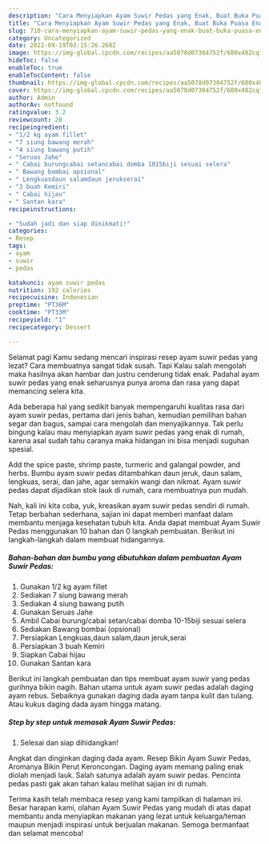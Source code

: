 ```yaml
---
description: "Cara Menyiapkan Ayam Suwir Pedas yang Enak, Buat Buka Puasa Enak Banget"
title: "Cara Menyiapkan Ayam Suwir Pedas yang Enak, Buat Buka Puasa Enak Banget"
slug: 710-cara-menyiapkan-ayam-suwir-pedas-yang-enak-buat-buka-puasa-enak-banget
category: Uncategorized
date: 2022-09-19T03:15:26.268Z
image: https://img-global.cpcdn.com/recipes/aa5078d07304752f/680x482cq70/ayam-suwir-pedas-foto-resep-utama.jpg
hideToc: false
enableToc: true
enableTocContent: false
thumbnail: https://img-global.cpcdn.com/recipes/aa5078d07304752f/680x482cq70/ayam-suwir-pedas-foto-resep-utama.jpg
cover: https://img-global.cpcdn.com/recipes/aa5078d07304752f/680x482cq70/ayam-suwir-pedas-foto-resep-utama.jpg
author: Admin
authorAv: notfound
ratingvalue: 3.2
reviewcount: 20
recipeingredient:
- "1/2 kg ayam fillet"
- "7 siung bawang merah"
- "4 siung bawang putih"
- "Seruas Jahe"
- " Cabai burungcabai setancabai domba 1015biji sesuai selera"
- " Bawang bombai opsional"
- " Lengkuasdaun salamdaun jerukserai"
- "3 buah Kemiri"
- " Cabai hijau"
- " Santan kara"
recipeinstructions:

- "Sudah jadi dan siap dinikmati!"
categories:
- Resep
tags:
- ayam
- suwir
- pedas

katakunci: ayam suwir pedas 
nutrition: 192 calories
recipecuisine: Indonesian
preptime: "PT36M"
cooktime: "PT33M"
recipeyield: "1"
recipecategory: Dessert

---
```



Selamat pagi Kamu sedang mencari inspirasi resep ayam suwir pedas yang lezat? Cara membuatnya sangat tidak susah. Tapi Kalau salah mengolah maka hasilnya akan hambar dan justru cenderung tidak enak. Padahal ayam suwir pedas yang enak seharusnya punya aroma dan rasa yang dapat memancing selera kita.


Ada beberapa hal yang sedikit banyak mempengaruhi kualitas rasa dari ayam suwir pedas, pertama dari jenis bahan, kemudian pemilihan bahan segar dan bagus, sampai cara mengolah dan menyajikannya. Tak perlu bingung kalau mau menyiapkan ayam suwir pedas yang enak di rumah, karena asal sudah tahu caranya maka hidangan ini bisa menjadi suguhan spesial.

Add the spice paste, shrimp paste, turmeric and galangal powder, and herbs. Bumbu ayam suwir pedas ditambahkan daun jeruk, daun salam, lengkuas, serai, dan jahe, agar semakin wangi dan nikmat. Ayam suwir pedas dapat dijadikan stok lauk di rumah, cara membuatnya pun mudah.


Nah, kali ini kita coba, yuk, kreasikan ayam suwir pedas sendiri di rumah. Tetap berbahan sederhana, sajian ini dapat memberi manfaat dalam membantu menjaga kesehatan tubuh kita. Anda dapat membuat Ayam Suwir Pedas menggunakan 10 bahan dan 0 langkah pembuatan. Berikut ini langkah-langkah dalam membuat hidangannya.

<!--inarticleads1-->

##### Bahan-bahan dan bumbu yang dibutuhkan dalam pembuatan Ayam Suwir Pedas:

1. Gunakan 1/2 kg ayam fillet
1. Sediakan 7 siung bawang merah
1. Sediakan 4 siung bawang putih
1. Gunakan Seruas Jahe
1. Ambil  Cabai burung/cabai setan/cabai domba 10-15biji sesuai selera
1. Sediakan  Bawang bombai (opsional)
1. Persiapkan  Lengkuas,daun salam,daun jeruk,serai
1. Persiapkan 3 buah Kemiri
1. Siapkan  Cabai hijau
1. Gunakan  Santan kara


Berikut ini langkah pembuatan dan tips membuat ayam suwir yang pedas gurihnya bikin nagih. Bahan utama untuk ayam suwir pedas adalah daging ayam rebus. Sebaiknya gunakan daging dada ayam tanpa kulit dan tulang. Atau kukus daging dada ayam hingga matang. 

<!--inarticleads2-->

##### Step by step untuk memasak Ayam Suwir Pedas:


1. Selesai dan siap dihidangkan!

Angkat dan dinginkan daging dada ayam. Resep Bikin Ayam Suwir Pedas, Aromanya Bikin Perut Keroncongan. Daging ayam memang paling enak diolah menjadi lauk. Salah satunya adalah ayam suwir pedas. Pencinta pedas pasti gak akan tahan kalau melihat sajian ini di rumah. 

Terima kasih telah membaca resep yang kami tampilkan di halaman ini. Besar harapan kami, olahan Ayam Suwir Pedas yang mudah di atas dapat membantu anda menyiapkan makanan yang lezat untuk keluarga/teman maupun menjadi inspirasi untuk berjualan makanan. Semoga bermanfaat dan selamat mencoba!

